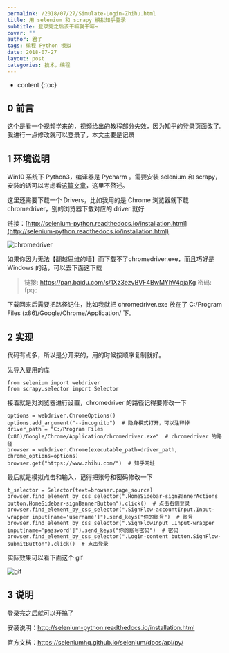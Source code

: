 ```yaml
---
permalink: /2018/07/27/Simulate-Login-Zhihu.html
title: 用 selenium 和 scrapy 模拟知乎登录
subtitle: 登录完之后该干嘛就干嘛~
cover: ""
author: 君子
tags: 编程 Python 模拟
date: 2018-07-27
layout: post
categories: 技术，编程
---
```


* content
{:toc}
##  0 前言
这个是看一个视频学来的，视频给出的教程部分失效，因为知乎的登录页面改了。我进行一点修改就可以登录了，本文主要是记录

##  1 环境说明

Win10 系统下 Python3，编译器是 Pycharm 。需要安装 selenium 和 scrapy，安装的话可以考虑看[这篇文章](https://weijunzii.github.io/2018/05/27/Install-Scrapy-In-Window.html)，这里不赘述。

这里还需要下载一个 Drivers，比如我用的是 Chrome 浏览器就下载 chromedriver，别的浏览器下载对应的 driver 就好

链接：[http://selenium-python.readthedocs.io/installation.html](http://selenium-python.readthedocs.io/installation.html)

<img data-src="https://img.lbjheiheihei.xyz/FoQK37jTh9eVmhj7yMhVVKXx7fx5" class="lazyload"  alt="chromedriver" title="chromedriver">

如果你因为无法【翻越思维的墙】而下载不了chromedriver.exe，而且巧好是 Windows 的话，可以去下面这下载
>链接: https://pan.baidu.com/s/1Xz3ezvBVF4BwMYhV4pjaKg 
>密码: fpqc

下载回来后需要把路径记住，比如我就把 chromedriver.exe 放在了 C:/Program Files (x86)/Google/Chrome/Application/ 下。

##  2 实现
代码有点多，所以是分开来的，用的时候按顺序复制就好。

先导入要用的库
```
from selenium import webdriver
from scrapy.selector import Selector
```

接着就是对浏览器进行设置，chromedriver 的路径记得要修改一下
```
options = webdriver.ChromeOptions()
options.add_argument("--incognito")  # 隐身模式打开，可以注释掉
driver_path = "C:/Program Files (x86)/Google/Chrome/Application/chromedriver.exe"  # chromedriver 的路径
browser = webdriver.Chrome(executable_path=driver_path, chrome_options=options)
browser.get("https://www.zhihu.com/")  # 知乎网址
```
最后就是模拟点击和输入，记得把账号和密码修改一下
```
t_selector = Selector(text=browser.page_source)
browser.find_element_by_css_selector(".HomeSidebar-signBannerActions button.HomeSidebar-signBannerButton").click()  # 点击右侧登录
browser.find_element_by_css_selector(".SignFlow-accountInput.Input-wrapper input[name='username']").send_keys("你的账号")  # 账号
browser.find_element_by_css_selector(".SignFlowInput .Input-wrapper input[name='password']").send_keys("你的账号密码")  # 密码
browser.find_element_by_css_selector(".Login-content button.SignFlow-submitButton").click()  # 点击登录
```

实际效果可以看下面这个 gif

<img data-src="https://img.lbjheiheihei.xyz/FnDkgRLemswdtsJt9pQmHEE8D543" class="lazyload"  alt="gif" title="gif">

##  3 说明

登录完之后就可以开搞了

安装说明：http://selenium-python.readthedocs.io/installation.html

官方文档：https://seleniumhq.github.io/selenium/docs/api/py/